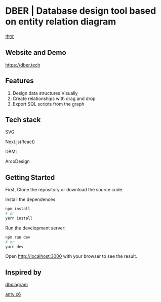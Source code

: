 # DBER | Database design tool based on entity relation diagram

[中文](README-CN.md)

## Website and Demo

https://dber.tech

## Features

1. Design data structures Visually
2. Create relationships with drag and drop
3. Export SQL scripts from the graph

## Tech stack

SVG

Next.js(React)

DBML

ArcoDesign

## Getting Started

First, Clone the repository or download the source code.

Install the dependences.

```bash
npm install
# or
yarn install
```

Run the development server:

```bash
npm run dev
# or
yarn dev
```

Open [http://localhost:3000](http://localhost:3000) with your browser to see the result.

## Inspired by

[dbdiagram](https://dbdiagram.io/)

[antv x6](https://x6.antv.vision/)
